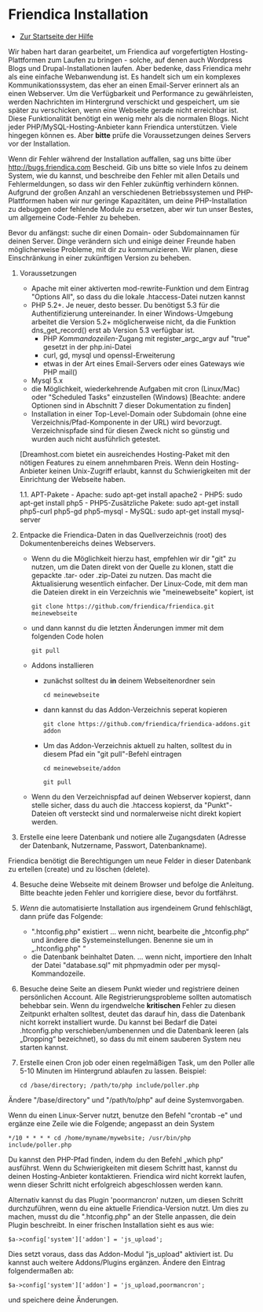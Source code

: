 Friendica Installation 
==========

* [Zur Startseite der Hilfe](help)

Wir haben hart daran gearbeitet, um Friendica auf vorgefertigten Hosting-Plattformen zum Laufen zu bringen - solche, auf denen auch Wordpress Blogs und Drupal-Installationen laufen. 
Aber bedenke, dass Friendica mehr als eine einfache Webanwendung ist. 
Es handelt sich um ein komplexes Kommunikationssystem, das eher an einen Email-Server erinnert als an einen Webserver. 
Um die Verfügbarkeit und Performance zu gewährleisten, werden Nachrichten im Hintergrund verschickt und gespeichert, um sie später zu verschicken, wenn eine Webseite gerade nicht erreichbar ist. 
Diese Funktionalität benötigt ein wenig mehr als die normalen Blogs. 
Nicht jeder PHP/MySQL-Hosting-Anbieter kann Friendica unterstützen. 
Viele hingegen können es. Aber **bitte** prüfe die Voraussetzungen deines Servers vor der Installation. 

Wenn dir Fehler während der Installation auffallen, sag uns bitte über http://bugs.friendica.com Bescheid. 
Gib uns bitte so viele Infos zu deinem System, wie du kannst, und beschreibe den Fehler mit allen Details und Fehlermeldungen, so dass wir den Fehler zukünftig verhindern können. 
Aufgrund der großen Anzahl an verschiedenen Betriebssystemen und PHP-Plattformen haben wir nur geringe Kapazitäten, um deine PHP-Installation zu debuggen oder fehlende Module zu ersetzen, aber wir tun unser Bestes, um allgemeine Code-Fehler zu beheben.

Bevor du anfängst: suche dir einen Domain- oder Subdomainnamen für deinen Server. 
Dinge verändern sich und einige deiner Freunde haben möglicherweise Probleme, mit dir zu kommunizieren. 
Wir planen, diese Einschränkung in einer zukünftigen Version zu beheben. 


1. Voraussetzungen
    - Apache mit einer aktiverten mod-rewrite-Funktion und dem Eintrag "Options All", so dass du die lokale .htaccess-Datei nutzen kannst
    - PHP  5.2+. Je neuer, desto besser. Du benötigst 5.3 für die Authentifizierung untereinander. In einer Windows-Umgebung arbeitet die Version 5.2+ möglicherweise nicht, da die Funktion dns_get_record() erst ab Version 5.3 verfügbar ist.
        - PHP *Kommandozeilen*-Zugang mit register_argc_argv auf "true" gesetzt in der php.ini-Datei
        - curl, gd, mysql und openssl-Erweiterung
        - etwas in der Art eines Email-Servers oder eines Gateways wie PHP mail()
    - Mysql 5.x
    - die Möglichkeit, wiederkehrende Aufgaben mit cron (Linux/Mac) oder "Scheduled Tasks" einzustellen (Windows) [Beachte: andere Optionen sind in Abschnitt 7 dieser Dokumentation zu finden] 
    - Installation in einer Top-Level-Domain oder Subdomain (ohne eine Verzeichnis/Pfad-Komponente in der URL) wird bevorzugt. Verzeichnispfade sind für diesen Zweck nicht so günstig und wurden auch nicht ausführlich getestet.


    [Dreamhost.com bietet ein ausreichendes Hosting-Paket mit den nötigen Features zu einem annehmbaren Preis. Wenn dein Hosting-Anbieter keinen Unix-Zugriff erlaubt, kannst du Schwierigkeiten mit der Einrichtung der Webseite haben. 
    
    1.1. APT-Pakete
		- Apache: sudo apt-get install apache2
		- PHP5: sudo apt-get install php5
			- PHP5-Zusätzliche Pakete: sudo apt-get install php5-curl php5-gd php5-mysql
		- MySQL: sudo apt-get install mysql-server

2. Entpacke die Friendica-Daten in das Quellverzeichnis (root) des Dokumentenbereichs deines Webservers.

    - Wenn du die Möglichkeit hierzu hast, empfehlen wir dir "git" zu nutzen, um die Daten direkt von der Quelle zu klonen, statt die gepackte .tar- oder .zip-Datei zu nutzen. Das macht die Aktualisierung wesentlich einfacher. Der Linux-Code, mit dem man die Dateien direkt in ein Verzeichnis wie "meinewebseite" kopiert, ist
    
        `git clone https://github.com/friendica/friendica.git meinewebseite`

    - und dann kannst du die letzten Änderungen immer mit dem folgenden Code holen

        `git pull`
    
    - Addons installieren 
        - zunächst solltest du **in** deinem Webseitenordner sein
        
            `cd meinewebseite`
            
        - dann kannst du das Addon-Verzeichnis seperat kopieren 
        
            `git clone https://github.com/friendica/friendica-addons.git addon`
            
        - Um das Addon-Verzeichnis aktuell zu halten, solltest du in diesem Pfad ein "git pull"-Befehl eintragen
        
            `cd meinewebseite/addon`
            
            `git pull`
            
    - Wenn du den Verzeichnispfad auf deinen Webserver kopierst, dann stelle sicher, dass du auch die .htaccess kopierst, da "Punkt"-Dateien oft versteckt sind und normalerweise nicht direkt kopiert werden. 


3. Erstelle eine leere Datenbank und notiere alle Zugangsdaten (Adresse der Datenbank, Nutzername, Passwort, Datenbankname).

Friendica benötigt die Berechtigungen um neue Felder in dieser Datenbank zu ertellen (create) und zu löschen (delete).

4. Besuche deine Webseite mit deinem Browser und befolge die Anleitung. Bitte beachte jeden Fehler und korrigiere diese, bevor du fortfährst.

5. *Wenn* die automatisierte Installation aus irgendeinem Grund fehlschlägt, dann prüfe das Folgende:

    - ".htconfig.php" existiert ... wenn nicht, bearbeite die „htconfig.php“ und ändere die Systemeinstellungen. Benenne sie um in „.htconfig.php"
“
    - die Datenbank beinhaltet Daten. ... wenn nicht, importiere den Inhalt der Datei "database.sql" mit phpmyadmin oder per mysql-Kommandozeile.

6. Besuche deine Seite an diesem Punkt wieder und registriere deinen persönlichen Account. Alle Registrierungsprobleme sollten automatisch behebbar sein. 
Wenn du irgendwelche **kritischen** Fehler zu diesen Zeitpunkt erhalten solltest, deutet das darauf hin, dass die Datenbank nicht korrekt installiert wurde. Du kannst bei Bedarf die Datei .htconfig.php verschieben/umbenennen und die Datenbank leeren (als „Dropping“ bezeichnet), so dass du mit einem sauberen System neu starten kannst.

7. Erstelle einen Cron job oder einen regelmäßigen Task, um den Poller alle 5-10 Minuten im Hintergrund ablaufen zu lassen. Beispiel:

    `cd /base/directory; /path/to/php include/poller.php`

Ändere "/base/directory" und "/path/to/php" auf deine Systemvorgaben.

Wenn du einen Linux-Server nutzt, benutze den Befehl "crontab -e" und ergänze eine Zeile wie die Folgende; angepasst an dein System

`*/10 * * * * cd /home/myname/mywebsite; /usr/bin/php include/poller.php`

Du kannst den PHP-Pfad finden, indem du den Befehl „which php“ ausführst. 
Wenn du Schwierigkeiten mit diesem Schritt hast, kannst du deinen Hosting-Anbieter kontaktieren. 
Friendica wird nicht korrekt laufen, wenn dieser Schritt nicht erfolgreich abgeschlossen werden kann.

Alternativ kannst du das Plugin 'poormancron' nutzen, um diesen Schritt durchzuführen, wenn du eine aktuelle Friendica-Version nutzt. 
Um dies zu machen, musst du die ".htconfig.php" an der Stelle anpassen, die dein Plugin beschreibt. 
In einer frischen Installation sieht es aus wie: 

`$a->config['system']['addon'] = 'js_upload';`

Dies setzt voraus, dass das Addon-Modul "js_upload" aktiviert ist. 
Du kannst auch weitere Addons/Plugins ergänzen. Ändere den Eintrag folgendermaßen ab:

`$a->config['system']['addon'] = 'js_upload,poormancron';`

und speichere deine Änderungen.
